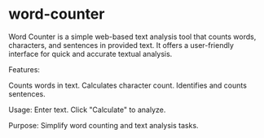 # word-counter
Word Counter  is a simple web-based text analysis tool that counts words, characters, and sentences in provided text. 
It offers a user-friendly interface for quick and accurate textual analysis.

Features:

Counts words in text.
Calculates character count.
Identifies and counts sentences.

Usage:
Enter text.
Click "Calculate" to analyze.

Purpose: Simplify word counting and text analysis tasks.
